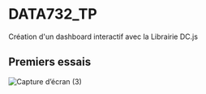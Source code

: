 # DATA732_TP
Création d'un dashboard interactif avec la Librairie DC.js

## Premiers essais

![Capture d’écran (3)](https://user-images.githubusercontent.com/93133836/211215676-b7ee863c-c05f-4e86-b1c8-a50b693a884c.png)
